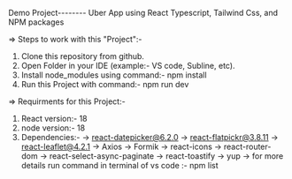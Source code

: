 Demo Project-------- Uber App using React Typescript, Tailwind Css, and NPM packages

=> Steps to work with this "Project":- 
1. Clone this repository from github.
2. Open Folder in your IDE (example:- VS code, Subline, etc).
3. Install node_modules using command:- npm install
4. Run this Project with command:- npm run dev

=> Requirments for this Project:-
1. React version:- 18
2. node version:- 18
3. Dependencies:- 
              -> react-datepicker@6.2.0
              -> react-flatpickr@3.8.11
              -> react-leaflet@4.2.1
              -> Axios
              -> Formik
              -> react-icons
              -> react-router-dom
              -> react-select-async-paginate
              -> react-toastify
              -> yup
            -> for more details run command in terminal of vs code :- npm list
